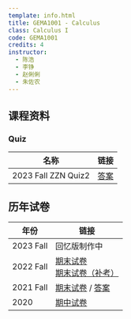 ```yaml
---
template: info.html
title: GEMA1001 - Calculus
class: Calculus I
code: GEMA1001
credits: 4
instructor:
  - 陈浩
  - 李铮
  - 赵俐俐
  - 朱佐农
---
```


## 课程资料

### Quiz

| 名称 | 链接 |
| --- | --- |
| 2023 Fall ZZN Quiz2 | [答案](./GEMA1001/2023Fall-zzn-quiz2-solution.pdf) |

## 历年试卷


| 年份 | 链接 |
| --- | --- |
| 2023 Fall | 回忆版制作中 |
| 2022 Fall | [期末试卷](./GEMA1001/2022Fall-final.pdf) <br> [期末试卷（补考）](./GEMA1001/2022Fall-final-retake.pdf) |
| 2021 Fall | [期末试卷](./GEMA1001/2021Fall-final.pdf) / [答案](./GEMA1001/2021Fall-final-solution.pdf) |
| 2020 | [期中试卷](./GEMA1001/2020-midterm.pdf) |